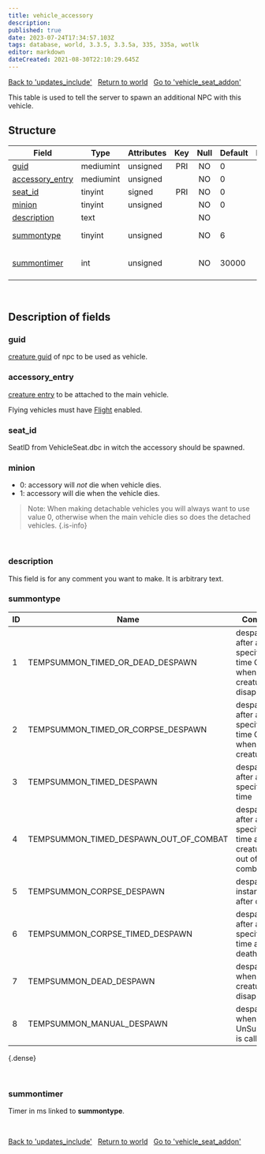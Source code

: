 ```yaml
---
title: vehicle_accessory
description: 
published: true
date: 2023-07-24T17:34:57.103Z
tags: database, world, 3.3.5, 3.3.5a, 335, 335a, wotlk
editor: markdown
dateCreated: 2021-08-30T22:10:29.645Z
---
```


<a href="https://trinitycore.info/en/database/335/world/updates_include" class="mt-5 v-btn v-btn--depressed v-btn--flat v-btn--outlined theme--light v-size--default darkblue--text text--lighten-3"><span class="v-btn__content"><i aria-hidden="true" class="v-icon notranslate v-icon--left mdi mdi-arrow-left theme--light"></i><span>Back to 'updates_include'</span></span></a>&nbsp;&nbsp;&nbsp;<a href="https://trinitycore.info/en/database/335/world/home" class="mt-5 v-btn v-btn--depressed v-btn--flat v-btn--outlined theme--light v-size--default darkblue--text text--lighten-3"><span class="v-btn__content"><i aria-hidden="true" class="v-icon notranslate v-icon--left mdi mdi-home-outline theme--light"></i><span>Return to world</span></span></a>&nbsp;&nbsp;&nbsp;<a href="https://trinitycore.info/en/database/335/world/vehicle_seat_addon" class="mt-5 v-btn v-btn--depressed v-btn--flat v-btn--outlined theme--light v-size--default darkblue--text text--lighten-3"><span class="v-btn__content"><span>Go to 'vehicle_seat_addon'</span><i aria-hidden="true" class="v-icon notranslate v-icon--right mdi mdi-arrow-right theme--light"></i></span></a>

This table is used to tell the server to spawn an additional NPC with this vehicle.

## Structure

| Field | Type | Attributes | Key | Null | Default | Extra | Comment |
| --- | --- | --- | :---: | :---: | --- | --- | --- |
| [guid](#guid) | mediumint | unsigned | PRI | NO | 0 |  |  |
| [accessory_entry](#accessory_entry) | mediumint | unsigned |  | NO | 0 |  |  |
| [seat_id](#seat_id) | tinyint | signed | PRI | NO | 0 |  |  |
| [minion](#minion) | tinyint | unsigned |  | NO | 0 |  |  |
| [description](#description) | text |  |  | NO |  |  |  |
| [summontype](#summontype) | tinyint | unsigned |  | NO | 6 |  | see enum TempSummonType |
| [summontimer](#summontimer) | int | unsigned |  | NO | 30000 |  | timer, only relevant for certain summontypes |
&nbsp;
## Description of fields

### guid
[creature guid](../world/creature#guid) of npc to be used as vehicle.
&nbsp;

### accessory_entry
[creature entry](../world/creature_template#entry) to be attached to the main vehicle.

Flying vehicles must have [Flight](../world/creature_template_movement#Flight) enabled.
&nbsp;

### seat_id
SeatID from VehicleSeat.dbc in witch the accessory should be spawned. 
&nbsp;

### minion
* 0: accessory will _not_ die when vehicle dies.
* 1: accessory will die when the vehicle dies.

> Note: When making detachable vehicles you will always want to use value 0, otherwise when the main vehicle dies so does the detached vehicles.
{.is-info}

&nbsp;

### description
This field is for any comment you want to make. It is arbitrary text.
&nbsp;

### summontype

| ID | Name | Comment |
|----|------|---------|
| 1 | TEMPSUMMON_TIMED_OR_DEAD_DESPAWN | despawns after a specified time OR when the creature disappears |
| 2 | TEMPSUMMON_TIMED_OR_CORPSE_DESPAWN | despawns after a specified time OR when the creature dies |
| 3 | TEMPSUMMON_TIMED_DESPAWN | despawns after a specified time |
| 4 | TEMPSUMMON_TIMED_DESPAWN_OUT_OF_COMBAT | despawns after a specified time after the creature is out of combat |
| 5 | TEMPSUMMON_CORPSE_DESPAWN | despawns instantly after death |
| 6 | TEMPSUMMON_CORPSE_TIMED_DESPAWN | despawns after a specified time after death |
| 7 | TEMPSUMMON_DEAD_DESPAWN | despawns when the creature disappears |
| 8 | TEMPSUMMON_MANUAL_DESPAWN | despawns when UnSummon() is called |
{.dense}

&nbsp;

### summontimer
Timer in ms linked to **summontype**.

&nbsp;

<a href="https://trinitycore.info/en/database/335/world/updates_include" class="mt-5 v-btn v-btn--depressed v-btn--flat v-btn--outlined theme--light v-size--default darkblue--text text--lighten-3"><span class="v-btn__content"><i aria-hidden="true" class="v-icon notranslate v-icon--left mdi mdi-arrow-left theme--light"></i><span>Back to 'updates_include'</span></span></a>&nbsp;&nbsp;&nbsp;<a href="https://trinitycore.info/en/database/335/world/home" class="mt-5 v-btn v-btn--depressed v-btn--flat v-btn--outlined theme--light v-size--default darkblue--text text--lighten-3"><span class="v-btn__content"><i aria-hidden="true" class="v-icon notranslate v-icon--left mdi mdi-home-outline theme--light"></i><span>Return to world</span></span></a>&nbsp;&nbsp;&nbsp;<a href="https://trinitycore.info/en/database/335/world/vehicle_seat_addon" class="mt-5 v-btn v-btn--depressed v-btn--flat v-btn--outlined theme--light v-size--default darkblue--text text--lighten-3"><span class="v-btn__content"><span>Go to 'vehicle_seat_addon'</span><i aria-hidden="true" class="v-icon notranslate v-icon--right mdi mdi-arrow-right theme--light"></i></span></a>
